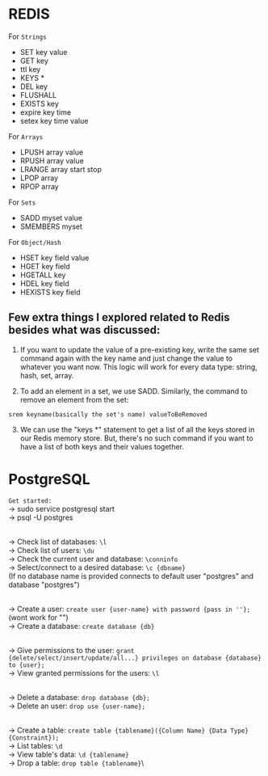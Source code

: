 # REDIS

For `Strings`

- SET key value
- GET key
- ttl key
- KEYS \*
- DEL key
- FLUSHALL
- EXISTS key
- expire key time
- setex key time value

For `Arrays`

- LPUSH array value
- RPUSH array value
- LRANGE array start stop
- LPOP array
- RPOP array

For `Sets`

- SADD myset value
- SMEMBERS myset

For `Object/Hash`

- HSET key field value
- HGET key field
- HGETALL key
- HDEL key field
- HEXISTS key field

## Few extra things I explored related to Redis besides what was discussed:

1.  If you want to update the value of a pre-existing key, write the same set command again with the key name and just change the value to whatever you want now. This logic will work for every data type: string, hash, set, array.

2.  To add an element in a set, we use SADD. Similarly, the command to remove an element from the set:

`srem keyname(basically the set's name) valueToBeRemoved`

3. We can use the "keys \*" statement to get a list of all the keys stored in our Redis memory store. But, there's no such command if you want to have a list of both keys and their values together.

# PostgreSQL

`Get started:`\
-> sudo service postgresql start\
-> psql -U postgres<br><br>

-> Check list of databases: `\l`\
-> Check list of users: `\du`\
-> Check the current user and database: `\conninfo`\
-> Select/connect to a desired database: `\c {dbname}`\
(If no database name is provided connects to default user "postgres" and database "postgres")<br><br>

-> Create a user: `create user {user-name} with password {pass in ''};`\
(wont work for "")\
-> Create a database: `create database {db}`<br><br>

-> Give permissions to the user: `grant {delete/select/insert/update/all...} privileges on database {database} to {user};`\
-> View granted permissions for the users: `\l`<br><br>

-> Delete a database: `drop database {db};`\
-> Delete an user: `drop use {user-name};`<br><br>

-> Create a table: `create table {tablename}({Column Name} {Data Type} {Constraint});`\
-> List tables: `\d`\
-> View table's data: `\d {tablename}`\
-> Drop a table: `drop table {tablename}`\
